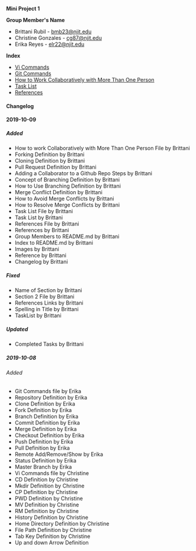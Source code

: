 **Mini Project 1**

**Group Member's Name**

- Brittani Rubil - bmb23@njit.edu
- Christine Gonzales - cg87@njit.edu
- Erika Reyes - elr22@njit.edu

**Index**

- [Vi Commands](/Section1.md)
- [Git Commands](/section2.md)
- [How to Work Collaboratively with More Than One Person](/section3.md)
- [Task List](/taskList.md)
- [References](/References.md)

#### Changelog

#### 2019-10-09

##### Added
- How to work Collaboratively with More Than One Person File by Brittani
- Forking Definition by Brittani
- Cloning Definition by Brittani
- Pull Request Definition by Brittani
- Adding a Collaborator to a Github Repo Steps by Brittani
- Concept of Branching Definition by Brittani
- How to Use Branching Definition by Brittani
- Merge Conflict Definition by Brittani
- How to Avoid Merge Conflicts by Brittani
- How to Resolve Merge Conflicts by Brittani
- Task List File by Brittani
- Task List by Brittani
- References File by Brittani
- References by Brittani
- Group Members to README.md by Brittani
- Index to README.md by Brittani
- Images by Brittani
- Reference by Brittani
- Changelog by Brittani

##### Fixed
- Name of Section by Brittani
- Section 2 File by Brittani
- References Links by Brittani
- Spelling in Title by Brittani
- TaskList by Brittani 

##### Updated
- Completed Tasks by Brittani


##### 2019-10-08

###### Added 
- Git Commands file by Erika 
- Repository Definition by Erika
- Clone Definition by Erika
- Fork Definition by Erika
- Branch Definition by Erika
- Commit Definition by Erika
- Merge Definition by Erika
- Checkout Definition by Erika
- Push Definition by Erika
- Pull Definition by Erika
- Remote Add/Remove/Show by Erika
- Status Definition by Erika
- Master Branch by Erika
- Vi Commands file by Christine
- CD Definition by Christine
- Mkdir Definition by Christine
- CP Definition by Christine 
- PWD Definition by Christine 
- MV Definition by Christine
- RM Definition by Christine 
- History Definition by Christine 
- Home Directory Definition by Christine
- File Path Definition by Christine
- Tab Key Definition by Christine 
- Up and down Arrow Definition 


